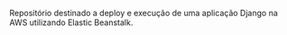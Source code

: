 Repositório destinado a deploy e execução de uma aplicação Django na AWS utilizando Elastic Beanstalk.  
